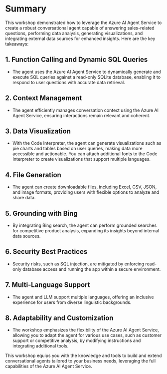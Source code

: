 # Summary

This workshop demonstrated how to leverage the Azure AI Agent Service to create a robust conversational agent capable of answering sales-related questions, performing data analysis, generating visualizations, and integrating external data sources for enhanced insights. Here are the key takeaways:

## 1. Function Calling and Dynamic SQL Queries

- The agent uses the Azure AI Agent Service to dynamically generate and execute SQL queries against a read-only SQLite database, enabling it to respond to user questions with accurate data retrieval.

## 2. Context Management

- The agent efficiently manages conversation context using the Azure AI Agent Service, ensuring interactions remain relevant and coherent.

## 3. Data Visualization

- With the Code Interpreter, the agent can generate visualizations such as pie charts and tables based on user queries, making data more accessible and actionable. You can attach additional fonts to the Code Interpreter to create visualizations that support multiple languages.

## 4. File Generation

- The agent can create downloadable files, including Excel, CSV, JSON, and image formats, providing users with flexible options to analyze and share data.

## 5. Grounding with Bing

- By integrating Bing search, the agent can perform grounded searches for competitive product analysis, expanding its insights beyond internal data sources.

## 6. Security Best Practices

- Security risks, such as SQL injection, are mitigated by enforcing read-only database access and running the app within a secure environment.

## 7. Multi-Language Support

- The agent and LLM support multiple languages, offering an inclusive experience for users from diverse linguistic backgrounds.

## 8. Adaptability and Customization

- The workshop emphasizes the flexibility of the Azure AI Agent Service, allowing you to adapt the agent for various use cases, such as customer support or competitive analysis, by modifying instructions and integrating additional tools.

This workshop equips you with the knowledge and tools to build and extend conversational agents tailored to your business needs, leveraging the full capabilities of the Azure AI Agent Service.
